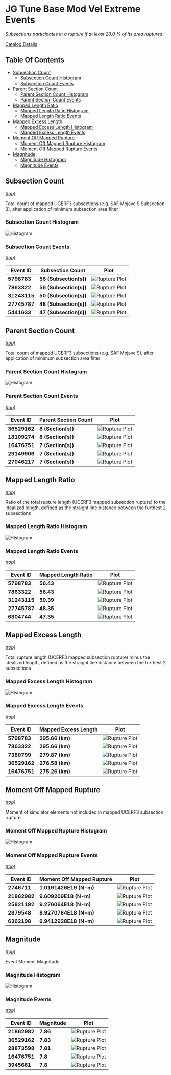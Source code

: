 # JG Tune Base Mod Vel Extreme Events

*Subsections participates in a rupture if at least 20.0 % of its area ruptures*

[Catalog Details](../#jg-tune-base-mod-vel)

## Table Of Contents
* [Subsection Count](#subsection-count)
  * [Subsection Count Histogram](#subsection-count-histogram)
  * [Subsection Count Events](#subsection-count-events)
* [Parent Section Count](#parent-section-count)
  * [Parent Section Count Histogram](#parent-section-count-histogram)
  * [Parent Section Count Events](#parent-section-count-events)
* [Mapped Length Ratio](#mapped-length-ratio)
  * [Mapped Length Ratio Histogram](#mapped-length-ratio-histogram)
  * [Mapped Length Ratio Events](#mapped-length-ratio-events)
* [Mapped Excess Length](#mapped-excess-length)
  * [Mapped Excess Length Histogram](#mapped-excess-length-histogram)
  * [Mapped Excess Length Events](#mapped-excess-length-events)
* [Moment Off Mapped Rupture](#moment-off-mapped-rupture)
  * [Moment Off Mapped Rupture Histogram](#moment-off-mapped-rupture-histogram)
  * [Moment Off Mapped Rupture Events](#moment-off-mapped-rupture-events)
* [Magnitude](#magnitude)
  * [Magnitude Histogram](#magnitude-histogram)
  * [Magnitude Events](#magnitude-events)
## Subsection Count
*[(top)](#table-of-contents)*


Total count of mapped UCERF3 subsections (e.g. SAF Mojave S Subsection 3), after application of minimum subsection area filter

### Subsection Count Histogram
![Histogram](resources/sub_sects_hist.png)
### Subsection Count Events
*[(top)](#table-of-contents)*

| Event ID | Subsection Count | Plot |
|-----|-----|-----|
| **5798783** | **56 (Subsection[s])** | ![Rupture Plot](resources/event_5798783.png) |
| **7863322** | **56 (Subsection[s])** | ![Rupture Plot](resources/event_7863322.png) |
| **31243115** | **50 (Subsection[s])** | ![Rupture Plot](resources/event_31243115.png) |
| **27745787** | **48 (Subsection[s])** | ![Rupture Plot](resources/event_27745787.png) |
| **5441633** | **47 (Subsection[s])** | ![Rupture Plot](resources/event_5441633.png) |

## Parent Section Count
*[(top)](#table-of-contents)*


Total count of mapped UCERF3 subsections (e.g. SAF Mojave S), after application of minimum subsection area filter

### Parent Section Count Histogram
![Histogram](resources/parent_sects_hist.png)
### Parent Section Count Events
*[(top)](#table-of-contents)*

| Event ID | Parent Section Count | Plot |
|-----|-----|-----|
| **36529162** | **8 (Section[s])** | ![Rupture Plot](resources/event_36529162.png) |
| **18109274** | **8 (Section[s])** | ![Rupture Plot](resources/event_18109274.png) |
| **16476751** | **7 (Section[s])** | ![Rupture Plot](resources/event_16476751.png) |
| **29149906** | **7 (Section[s])** | ![Rupture Plot](resources/event_29149906.png) |
| **27046217** | **7 (Section[s])** | ![Rupture Plot](resources/event_27046217.png) |

## Mapped Length Ratio
*[(top)](#table-of-contents)*


Ratio of the total rupture length (UCERF3 mapped subsection rupture) to the idealized length, defined as the straight line distance between the furthest 2 subsections

### Mapped Length Ratio Histogram
![Histogram](resources/mapped_len_ratio_hist.png)
### Mapped Length Ratio Events
*[(top)](#table-of-contents)*

| Event ID | Mapped Length Ratio | Plot |
|-----|-----|-----|
| **5798783** | **56.43** | ![Rupture Plot](resources/event_5798783.png) |
| **7863322** | **56.43** | ![Rupture Plot](resources/event_7863322.png) |
| **31243115** | **50.39** | ![Rupture Plot](resources/event_31243115.png) |
| **27745787** | **48.35** | ![Rupture Plot](resources/event_27745787.png) |
| **6804744** | **47.35** | ![Rupture Plot](resources/event_6804744.png) |

## Mapped Excess Length
*[(top)](#table-of-contents)*


Total rupture length (UCERF3 mapped subsection rupture) minus the idealized length, defined as the straight line distance between the furthest 2 subsections

### Mapped Excess Length Histogram
![Histogram](resources/mapped_len_excess_hist.png)
### Mapped Excess Length Events
*[(top)](#table-of-contents)*

| Event ID | Mapped Excess Length | Plot |
|-----|-----|-----|
| **5798783** | **295.66 (km)** | ![Rupture Plot](resources/event_5798783.png) |
| **7863322** | **295.66 (km)** | ![Rupture Plot](resources/event_7863322.png) |
| **7380799** | **279.87 (km)** | ![Rupture Plot](resources/event_7380799.png) |
| **36529162** | **276.58 (km)** | ![Rupture Plot](resources/event_36529162.png) |
| **16476751** | **275.26 (km)** | ![Rupture Plot](resources/event_16476751.png) |

## Moment Off Mapped Rupture
*[(top)](#table-of-contents)*


Moment of simulator elements not included in mapped UCERF3 subsection rupture

### Moment Off Mapped Rupture Histogram
![Histogram](resources/moment_off_mapped_hist.png)
### Moment Off Mapped Rupture Events
*[(top)](#table-of-contents)*

| Event ID | Moment Off Mapped Rupture | Plot |
|-----|-----|-----|
| **2746711** | **1.0191426E19 (N-m)** | ![Rupture Plot](resources/event_2746711.png) |
| **21862982** | **9.609209E18 (N-m)** | ![Rupture Plot](resources/event_21862982.png) |
| **25821192** | **9.276064E18 (N-m)** | ![Rupture Plot](resources/event_25821192.png) |
| **2879548** | **8.9270784E18 (N-m)** | ![Rupture Plot](resources/event_2879548.png) |
| **6362198** | **6.9412928E18 (N-m)** | ![Rupture Plot](resources/event_6362198.png) |

## Magnitude
*[(top)](#table-of-contents)*


Event Moment Magnitude

### Magnitude Histogram
![Histogram](resources/mag_hist.png)
### Magnitude Events
*[(top)](#table-of-contents)*

| Event ID | Magnitude | Plot |
|-----|-----|-----|
| **21862982** | **7.86** | ![Rupture Plot](resources/event_21862982.png) |
| **36529162** | **7.83** | ![Rupture Plot](resources/event_36529162.png) |
| **28873598** | **7.81** | ![Rupture Plot](resources/event_28873598.png) |
| **16476751** | **7.8** | ![Rupture Plot](resources/event_16476751.png) |
| **3945661** | **7.8** | ![Rupture Plot](resources/event_3945661.png) |

